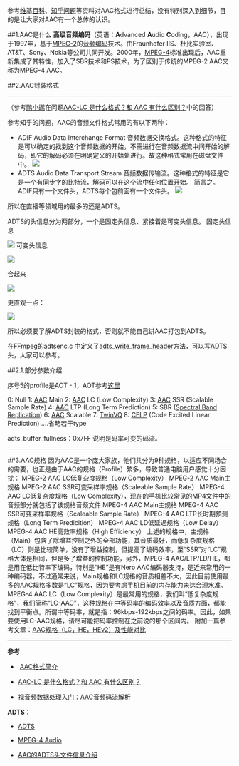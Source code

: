 参考[维基百科](https://zh.wikipedia.org/wiki/%E9%80%B2%E9%9A%8E%E9%9F%B3%E8%A8%8A%E7%B7%A8%E7%A2%BC)、[知乎问题](https://www.zhihu.com/question/20629995)等资料对AAC格式进行总结，没有特别深入到细节，目的是让大家对AAC有一个总体的认识。

##1.AAC是什么
**高级音频编码**（英语：**A**dvanced **A**udio **C**oding，AAC），出现于1997年，基于[MPEG-2](https://zh.wikipedia.org/wiki/MPEG-2)的[音频](https://zh.wikipedia.org/wiki/%E9%9F%B3%E8%A8%8A)[编码](https://zh.wikipedia.org/wiki/%E7%B7%A8%E7%A2%BC)技术。由Fraunhofer IIS、杜比实验室、AT&T、Sony、Nokia等公司共同开发。2000年，[MPEG-4](https://zh.wikipedia.org/wiki/MPEG-4)标准出现后，AAC重新集成了其特性，加入了SBR技术和PS技术，为了区别于传统的MPEG-2 AAC又称为MPEG-4 AAC。

##2.AAC封装格式

------
（参考[鹏小鹕](https://www.zhihu.com/people/peng-xiao-hu-60)在问题[AAC-LC 是什么格式？和 AAC 有什么区别？](https://www.zhihu.com/question/20629995)中的回答）

参考知乎的问题，AAC的音频文件格式常用的有以下两种：
- ADIF
 Audio Data Interchange Format 音频数据交换格式。这种格式的特征是可以确定的找到这个音频数据的开始，不需进行在音频数据流中间开始的解码，即它的解码必须在明确定义的开始处进行。故这种格式常用在磁盘文件中。
![](http://upload-images.jianshu.io/upload_images/952890-b515018991b6feb2?imageMogr2/auto-orient/strip%7CimageView2/2/w/1240)
- ADTS
  Audio Data Transport Stream 音频数据传输流。这种格式的特征是它是一个有同步字的比特流，解码可以在这个流中任何位置开始。
简言之。ADIF只有一个文件头，ADTS每个包前面有一个文件头。
![](http://upload-images.jianshu.io/upload_images/952890-70d31717f494e82d?imageMogr2/auto-orient/strip%7CimageView2/2/w/1240)

所以在直播等领域用的最多的还是ADTS。

ADTS的头信息分为两部分，一个是固定头信息、紧接着是可变头信息。
固定头信息

![](http://upload-images.jianshu.io/upload_images/952890-78ba5a29b829d7b3.png?imageMogr2/auto-orient/strip%7CimageView2/2/w/1240)
可变头信息

![](http://upload-images.jianshu.io/upload_images/952890-a0cbcbe14805b808.png?imageMogr2/auto-orient/strip%7CimageView2/2/w/1240)

合起来

![](http://upload-images.jianshu.io/upload_images/952890-c75fbdd015d258ee.png?imageMogr2/auto-orient/strip%7CimageView2/2/w/1240)

更直观一点：

![](http://upload-images.jianshu.io/upload_images/952890-c1dde4d35c4c4e86.png?imageMogr2/auto-orient/strip%7CimageView2/2/w/1240)


所以必须要了解ADTS封装的格式，否则就不能自己讲AAC打包到ADTS。

在FFmpeg的adtsenc.c 中定义了[adts_write_frame_header](http://ffmpeg.org/doxygen/3.2/adtsenc_8c.html#a7bd77f94eef0965c207e6448d81e8d3c)方法，可以写ADTS头，大家可以参考。

##2.1.部分参数介绍

序号5的profile是AOT - 1，AOT参考[这里](https://wiki.multimedia.cx/index.php/MPEG-4_Audio#Audio_Object_Types)

0: Null
1: [AAC](https://wiki.multimedia.cx/index.php/AAC) Main
2: [AAC](https://wiki.multimedia.cx/index.php/AAC) LC (Low Complexity)
3: [AAC](https://wiki.multimedia.cx/index.php/AAC) SSR (Scalable Sample Rate)
4: [AAC](https://wiki.multimedia.cx/index.php/AAC) LTP (Long Term Prediction)
5: SBR ([Spectral Band Replication](https://wiki.multimedia.cx/index.php/Spectral_Band_Replication))
6: [AAC](https://wiki.multimedia.cx/index.php/AAC) Scalable
7: [TwinVQ](https://wiki.multimedia.cx/index.php/TwinVQ)
8: [CELP](https://wiki.multimedia.cx/index.php?title=CELP&action=edit&redlink=1) (Code Excited Linear Prediction)
....省略若干type


adts_buffer_fullness：0x7FF 说明是码率可变的码流。


---------

##3.AAC规格
因为AAC是一个庞大家族，他们共分为9种规格，以适应不同场合的需要，也正是由于AAC的规格（Profile）繁多，导致普通电脑用户感觉十分困扰：
MPEG-2 AAC LC低复杂度规格（Low Complexity）
MPEG-2 AAC Main主规格
MPEG-2 AAC SSR可变采样率规格（Scaleable Sample Rate）
MPEG-4 AAC LC低复杂度规格（Low Complexity），现在的手机比较常见的MP4文件中的音频部分就包括了该规格音频文件
MPEG-4 AAC Main主规格
MPEG-4 AAC SSR可变采样率规格（Scaleable Sample Rate）
MPEG-4 AAC LTP长时期预测规格（Long Term Predicition）
MPEG-4 AAC LD低延迟规格（Low Delay）
MPEG-4 AAC HE高效率规格（High Efficiency）
上述的规格中，主规格（Main）包含了除增益控制之外的全部功能，其音质最好，而低复杂度规格（LC）则是比较简单，没有了增益控制，但提高了编码效率，至“SSR”对“LC”规格大体是相同，但是多了增益的控制功能，另外，MPEG-4 AAC/LTP/LD/HE，都是用在低比特率下编码，特别是“HE”是有Nero AAC编码器支持，是近来常用的一种编码器，不过通常来说，Main规格和LC规格的音质相差不大，因此目前使用最多的AAC规格多数是“LC”规格，因为要考虑手机目前的内存能力未达合理水准。
MPEG-4 AAC LC（Low Complexity）是最常用的规格，我们叫“低复杂度规格”，我们简称“LC-AAC”，这种规格在中等码率的编码效率以及音质方面，都能找到平衡点。所谓中等码率，就是指：96kbps-192kbps之间的码率。因此，如果要使用LC-AAC规格，请尽可能把码率控制在之前说的那个区间内。
附加一篇参考文章：[AAC规格（LC，HE，HEv2）及性能对比](http://blog.csdn.net/leixiaohua1020/article/details/11971419)

---------

**参考**

-  [AAC格式简介](http://blog.csdn.net/leixiaohua1020/article/details/11822537)

- [AAC-LC 是什么格式？和 AAC 有什么区别？](https://www.zhihu.com/question/20629995)

- [视音频数据处理入门：AAC音频码流解析](http://blog.csdn.net/leixiaohua1020/article/details/50535042)

**ADTS：**

- [ADTS](https://wiki.multimedia.cx/index.php/ADTS)

- [MPEG-4 Audio](https://wiki.multimedia.cx/index.php/MPEG-4_Audio#Channel_Configurations)

- [AAC的ADTS头文件信息介绍](http://blog.csdn.net/jay100500/article/details/52955232)